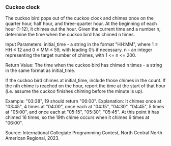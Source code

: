 ### Cuckoo clock

  The cuckoo bird pops out of the cuckoo clock and chimes once on the quarter hour, half hour, and three-quarter hour. At the beginning of each hour (1-12), it chimes out the hour. Given the current time and a number n, determine the time when the cuckoo bird has chimed n  times.

Input Parameters:
initial_time - a string in the format "HH:MM", where 1 ≤ HH ≤ 12 and 0 ≤ MM ≤ 59, with leading 0’s if necessary.
n - an integer representing the target number of chimes, with 1 <= n <= 200.

Return Value: The time when the cuckoo bird has chimed n  times - a string in the same format as initial_time.

If the cuckoo bird chimes at initial_time, include those chimes in the count. If the nth chime is reached on the hour, report the time at the start of that hour (i.e. assume the cuckoo finishes chiming before the minute is up).

Example: "03:38", 19   should return "06:00".
Explanation: It chimes once at "03:45", 4 times at "04:00", once each at "04:15", "04:30", "04:45", 5 times at "05:00", and once each at "05:15", "05:30", "05:45". At this point it has chimed 16 times, so the 19th chime occurs when it chimes 6 times at "06:00".

Source: International Collegiate Programming Contest, North Central North American Regional, 2023.
